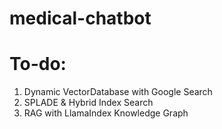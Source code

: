 # medical-chatbot

# To-do:
1. Dynamic VectorDatabase with Google Search
2. SPLADE & Hybrid Index Search
3. RAG with LlamaIndex Knowledge Graph